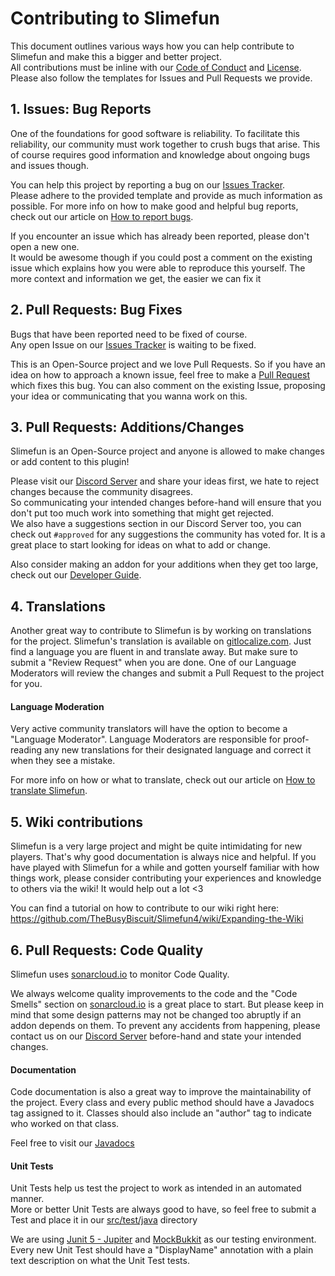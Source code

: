 # Contributing to Slimefun
This document outlines various ways how you can help contribute to Slimefun and make this a bigger and better project.<br>
All contributions must be inline with our [Code of Conduct](https://github.com/TheBusyBiscuit/Slimefun4/blob/master/.github/CODE_OF_CONDUCT.md) and [License](https://github.com/TheBusyBiscuit/Slimefun4/blob/master/LICENSE).
Please also follow the templates for Issues and Pull Requests we provide.

## 1. Issues: Bug Reports
One of the foundations for good software is reliability. To facilitate this reliability, our community must work together to crush bugs that arise. 
This of course requires good information and knowledge about ongoing bugs and issues though.

You can help this project by reporting a bug on our [Issues Tracker](https://github.com/TheBusyBiscuit/Slimefun4/issues).<br>
Please adhere to the provided template and provide as much information as possible.
For more info on how to make good and helpful bug reports, check out our article on [How to report bugs](https://github.com/TheBusyBiscuit/Slimefun4/wiki/How-to-report-bugs).

If you encounter an issue which has already been reported, please don't open a new one.<br>
It would be awesome though if you could post a comment on the existing issue which explains how you were able to reproduce this yourself.
The more context and information we get, the easier we can fix it

## 2. Pull Requests: Bug Fixes
Bugs that have been reported need to be fixed of course.<br>
Any open Issue on our [Issues Tracker](https://github.com/TheBusyBiscuit/Slimefun4/issues) is waiting to be fixed.

This is an Open-Source project and we love Pull Requests. 
So if you have an idea on how to approach a known issue, feel free to make a [Pull Request](https://github.com/TheBusyBiscuit/Slimefun4/pulls) which fixes this bug.
You can also comment on the existing Issue, proposing your idea or communicating that you wanna work on this.

## 3. Pull Requests: Additions/Changes
Slimefun is an Open-Source project and anyone is allowed to make changes or add content to this plugin!

Please visit our [Discord Server](https://github.com/TheBusyBiscuit/Slimefun4#discord) and share your ideas first, we hate to reject changes because the community disagrees.<br>
So communicating your intended changes before-hand will ensure that you don't put too much work into something that might get rejected.<br>
We also have a suggestions section in our Discord Server too, you can check out `#approved` for any suggestions the community has voted for. 
It is a great place to start looking for ideas on what to add or change.

Also consider making an addon for your additions when they get too large, check out our [Developer Guide](https://github.com/TheBusyBiscuit/Slimefun4/wiki/Developer-Guide).

## 4. Translations
Another great way to contribute to Slimefun is by working on translations for the project.
Slimefun's translation is available on [gitlocalize.com](https://gitlocalize.com/repo/3841).
Just find a language you are fluent in and translate away. But make sure to submit a "Review Request" when you are done.
One of our Language Moderators will review the changes and submit a Pull Request to the project for you.

#### Language Moderation
Very active community translators will have the option to become a "Language Moderator". 
Language Moderators are responsible for proof-reading any new translations for their designated language and correct it when they see a mistake.

For more info on how or what to translate, check out our article on [How to translate Slimefun](https://github.com/TheBusyBiscuit/Slimefun4/wiki/Translating-Slimefun).

## 5. Wiki contributions
Slimefun is a very large project and might be quite intimidating for new players.
That's why good documentation is always nice and helpful.
If you have played with Slimefun for a while and gotten yourself familiar with how things work, please consider contributing your experiences and knowledge to others via the wiki!
It would help out a lot <3

You can find a tutorial on how to contribute to our wiki right here:<br>
https://github.com/TheBusyBiscuit/Slimefun4/wiki/Expanding-the-Wiki

## 6. Pull Requests: Code Quality
Slimefun uses [sonarcloud.io](https://sonarcloud.io/dashboard?id=TheBusyBiscuit_Slimefun4) to monitor Code Quality.

We always welcome quality improvements to the code and the "Code Smells" section on [sonarcloud.io](https://sonarcloud.io/dashboard?id=TheBusyBiscuit_Slimefun4) is a great place to start.
But please keep in mind that some design patterns may not be changed too abruptly if an addon depends on them. 
To prevent any accidents from happening, please contact us on our [Discord Server](https://github.com/TheBusyBiscuit/Slimefun4#discord) before-hand and state your intended changes.

#### Documentation
Code documentation is also a great way to improve the maintainability of the project.
Every class and every public method should have a Javadocs tag assigned to it. 
Classes should also include an "author" tag to indicate who worked on that class.

Feel free to visit our [Javadocs](https://slimefun.github.io/javadocs/Slimefun4/docs/overview-summary.html)

#### Unit Tests
Unit Tests help us test the project to work as intended in an automated manner.<br>
More or better Unit Tests are always good to have, so feel free to submit a Test and place it in our [src/test/java](https://github.com/TheBusyBiscuit/Slimefun4/tree/master/src/test/java/io/github/thebusybiscuit/slimefun4/testing) directory

We are using [Junit 5 - Jupiter](https://github.com/junit-team/junit5/) and [MockBukkit](https://github.com/seeseemelk/MockBukkit) as our testing environment.<br>
Every new Unit Test should have a "DisplayName" annotation with a plain text description on what the Unit Test tests.
